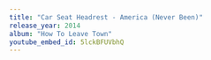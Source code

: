 ```yaml
---
title: "Car Seat Headrest - America (Never Been)"
release_year: 2014
album: "How To Leave Town"
youtube_embed_id: 5lckBFUVbhQ
---
```

